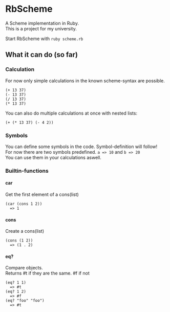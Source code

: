# RbScheme

A Scheme implementation in Ruby.  
This is a project for my university.  

Start RbScheme with `ruby scheme.rb`

## What it can do (so far)
### Calculation
For now only simple calculations  in the known scheme-syntax are possible.  
    
    (+ 13 37)
    (- 13 37)
    (/ 13 37)
    (* 13 37)  

You can also do multiple calculations at once with nested lists:  

    (+ (* 13 37) (- 4 2))

### Symbols
You can define some symbols in the code. Symbol-definition will follow!  
For now there are two symbols predefined. `a => 10` and `b => 20`  
You can use them in your calculations aswell. 

### Builtin-functions
#### car
Get the first element of a cons(list)

    (car (cons 1 2))
      => 1

#### cons
Create a cons(list)

    (cons (1 2))
      => (1 . 2)

#### eq?
Compare objects.   
Returns #t if they are the same. #f if not

    (eq? 1 1)  
      => #t  
    (eq? 1 2)  
      => #f  
    (eq? "foo" "foo")  
      => #t  
